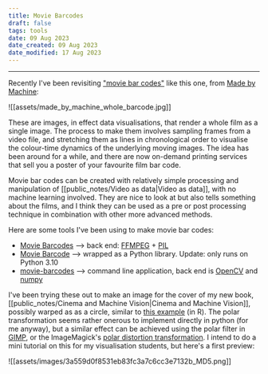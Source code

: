 ```yaml
---
title: Movie Barcodes
draft: false
tags: tools
date: 09 Aug 2023
date_created: 09 Aug 2023
date_modified: 17 Aug 2023
---
```

---

Recently I've been revisiting ["movie bar codes"](https://thefilmstage.com/movie-barcode-an-entire-feature-film-in-one-image/) like this one, from [Made by Machine](https://movingpixel.net/project/mbm/):

![[assets/made_by_machine_whole_barcode.jpg]]


These are images, in effect data visualisations, that render a whole film as a single image. The process to make them involves sampling frames from a video file, and stretching them as lines in chronological order to visualise the colour-time dynamics of the underlying moving images. The idea has been around for a while, and there are now on-demand printing services that sell you a poster of your favourite film bar code.

Movie bar codes can be created with relatively simple processing and manipulation of [[public_notes/Video as data|Video as data]], with no machine learning involved.  They are nice to look at but also tells something about the films, and I think they can be used as a pre or post processing technique in combination with other more advanced methods.

Here are some tools I've been using to make movie bar codes:

- [Movie Barcodes](https://timbennett.github.io/movie-barcodes/) --> back end: [FFMPEG](https://www.ffmpeg.org/) + [PIL](https://en.wikipedia.org/wiki/Python_Imaging_Library)
- [Movie Barcode](https://github.com/MarcBresson/movie-barcode/tree/main) --> wrapped as a Python library. Update: only runs on Python 3.10
- [movie-barcodes](https://github.com/andrewdcampbell/movie-barcodes) --> command line application, back end is [OpenCV](https://opencv.org/) and [numpy](https://numpy.org/)

I've been trying these out to make an image for the cover of my new book, [[public_notes/Cinema and Machine Vision|Cinema and Machine Vision]], possibly warped as as a circle, similar to [this example](https://rlang.io/create-a-radial-movie-tv-barcode-using-polar-coordinates/) (in R). The polar transformation seems rather onerous to implement directly in python (for me anyway), but a similar effect can be achieved using the polar filter in [GIMP](https://www.gimp.org/), or the ImageMagick's [polar distortion transformation](https://imagemagick.org/Usage/distorts/#polar). I intend to do a mini tutorial on this for my visualisation students, but here's a first preview:

![[assets/images/3a559d0f8531eb83fc3a7c6cc3e7132b_MD5.png]]

